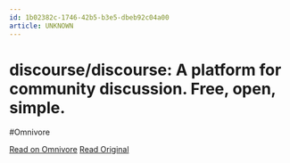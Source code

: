```yaml
---
id: 1b02382c-1746-42b5-b3e5-dbeb92c04a00
article: UNKNOWN
---
```


# discourse/discourse: A platform for community discussion. Free, open, simple.
#Omnivore

[Read on Omnivore](https://omnivore.app/me/discourse-discourse-a-platform-for-community-discussion-free-ope-18d49b37dce)
[Read Original](https://github.com/discourse/discourse)

